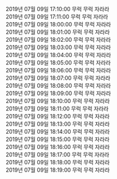 2019년 07월 09일 17:10:00 무럭 무럭 자라라<br/> 
2019년 07월 09일 17:11:00 무럭 무럭 자라라<br/> 
2019년 07월 09일 18:00:00 무럭 무럭 자라라<br/> 
2019년 07월 09일 18:01:00 무럭 무럭 자라라<br/> 
2019년 07월 09일 18:02:00 무럭 무럭 자라라<br/> 
2019년 07월 09일 18:03:00 무럭 무럭 자라라<br/> 
2019년 07월 09일 18:04:00 무럭 무럭 자라라<br/> 
2019년 07월 09일 18:05:00 무럭 무럭 자라라<br/> 
2019년 07월 09일 18:06:00 무럭 무럭 자라라<br/> 
2019년 07월 09일 18:07:00 무럭 무럭 자라라<br/> 
2019년 07월 09일 18:08:00 무럭 무럭 자라라<br/> 
2019년 07월 09일 18:09:00 무럭 무럭 자라라<br/> 
2019년 07월 09일 18:10:00 무럭 무럭 자라라<br/> 
2019년 07월 09일 18:11:00 무럭 무럭 자라라<br/> 
2019년 07월 09일 18:12:00 무럭 무럭 자라라<br/> 
2019년 07월 09일 18:13:00 무럭 무럭 자라라<br/> 
2019년 07월 09일 18:14:00 무럭 무럭 자라라<br/> 
2019년 07월 09일 18:15:00 무럭 무럭 자라라<br/> 
2019년 07월 09일 18:16:00 무럭 무럭 자라라<br/> 
2019년 07월 09일 18:17:00 무럭 무럭 자라라<br/> 
2019년 07월 09일 18:18:00 무럭 무럭 자라라<br/> 
2019년 07월 09일 18:19:00 무럭 무럭 자라라<br/> 
